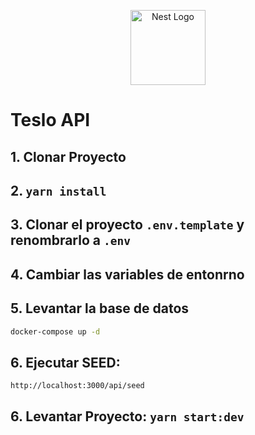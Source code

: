 <p align="center">
  <a href="http://nestjs.com/" target="blank"><img src="https://nestjs.com/img/logo-small.svg" width="120" alt="Nest Logo" /></a>
</p>

# Teslo API

## 1. Clonar Proyecto
## 2. ``` yarn install ```
## 3. Clonar el proyecto ```.env.template``` y renombrarlo a ```.env```
## 4. Cambiar las variables de entonrno
## 5. Levantar la base de datos
  ```bash
  docker-compose up -d
  ```

## 6. Ejecutar SEED: 
```
http://localhost:3000/api/seed
```

## 6. Levantar Proyecto: ```yarn start:dev```